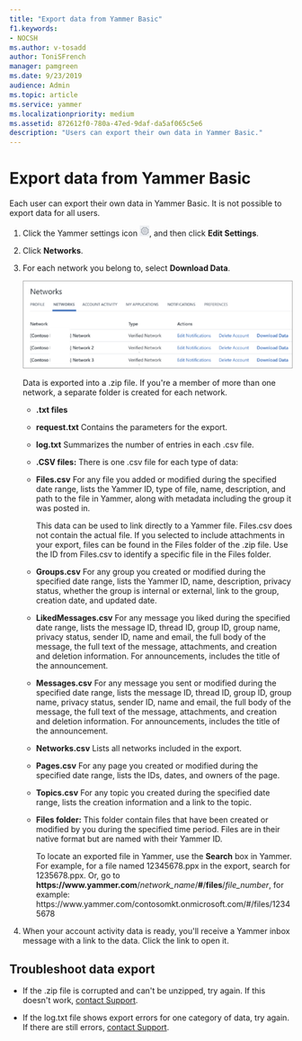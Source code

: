 ```yaml
---
title: "Export data from Yammer Basic"
f1.keywords:
- NOCSH
ms.author: v-tosadd
author: ToniSFrench
manager: pamgreen
ms.date: 9/23/2019
audience: Admin
ms.topic: article
ms.service: yammer
ms.localizationpriority: medium
ms.assetid: 872612f0-780a-47ed-9daf-da5af065c5e6
description: "Users can export their own data in Yammer Basic."
---
```


# Export data from Yammer Basic

Each user can export their own data in Yammer Basic. It is not possible to export data for all users. 
  
1. Click the Yammer settings icon ![Yammer settings icon.](../media/9704ce70-56ce-43f7-96c6-f253b0413d40.png), and then click **Edit Settings**.
    
2. Click **Networks**. 
    
3. For each network you belong to, select **Download Data**. 
    
    ![On the networks page, to export data, use the Download Data link next to the network name.](../media/b8b47324-6eaa-4f20-a211-e329b29c2b57.png)
  
    Data is exported into a .zip file. If you're a member of more than one network, a separate folder is created for each network. 
    
      - **.txt files**
        
      - **request.txt** Contains the parameters for the export. 
        
      - **log.txt** Summarizes the number of entries in each .csv file. 
        
      - **.CSV files:** There is one .csv file for each type of data: 
        
      - **Files.csv** For any file you added or modified during the specified date range, lists the Yammer ID, type of file, name, description, and path to the file in Yammer, along with metadata including the group it was posted in. 
        
        This data can be used to link directly to a Yammer file. Files.csv does not contain the actual file. If you selected to include attachments in your export, files can be found in the Files folder of the .zip file. Use the ID from Files.csv to identify a specific file in the Files folder.
      
      - **Groups.csv** For any group you created or modified during the specified date range, lists the Yammer ID, name, description, privacy status, whether the group is internal or external, link to the group, creation date, and updated date. 
      
      - **LikedMessages.csv** For any message you liked during the specified date range, lists the message ID, thread ID, group ID, group name, privacy status, sender ID, name and email, the full body of the message, the full text of the message, attachments, and creation and deletion information. For announcements, includes the title of the announcement.

      - **Messages.csv** For any message you sent or modified during the specified date range, lists the message ID, thread ID, group ID, group name, privacy status, sender ID, name and email, the full body of the message, the full text of the message, attachments, and creation and deletion information. For announcements, includes the title of the announcement.
        
      - **Networks.csv** Lists all networks included in the export. 
        
      - **Pages.csv** For any page you created or modified during the specified date range, lists the IDs, dates, and owners of the page. 
        
      - **Topics.csv** For any topic you created during the specified date range, lists the creation information and a link to the topic. 
        
      - **Files folder:** This folder contain files that have been created or modified by you during the specified time period. Files are in their native format but are named with their Yammer ID. 
        
        To locate an exported file in Yammer, use the **Search** box in Yammer. For example, for a file named 12345678.ppx in the export, search for 1235678.ppx. Or, go to **https&#58;//www&#46;yammer&#46;com**/*network_name*/**#**/**files**/*file_number*, for example:<br>
        https&#58;//www&#46;yammer&#46;com/contosomkt&#46;onmicrosoft&#46;com/#/files/12345678
    
4. When your account activity data is ready, you'll receive a Yammer inbox message with a link to the data. Click the link to open it.
    
## Troubleshoot data export

- If the .zip file is corrupted and can't be unzipped, try again. If this doesn't work, [contact Support](https://go.microsoft.com/fwlink/?linkid=523736).

- If the log.txt file shows export errors for one category of data, try again. If there are still errors, [contact Support](https://go.microsoft.com/fwlink/?linkid=523736).
